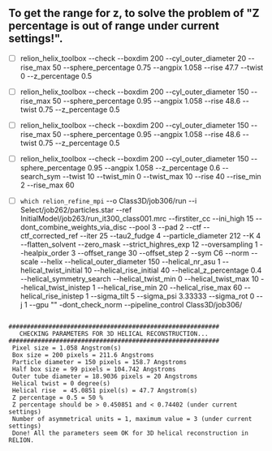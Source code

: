 ## To get the range for z, to solve the problem of "Z percentage is out of range under current settings!".

- [ ] relion_helix_toolbox --check --boxdim 200 --cyl_outer_diameter 20 --rise_max 50 --sphere_percentage 0.75 --angpix 1.058 --rise 47.7 --twist 0 --z_percentage 0.5

- [ ] relion_helix_toolbox --check --boxdim 200 --cyl_outer_diameter 150 --rise_max 50 --sphere_percentage 0.95 --angpix 1.058 --rise 48.6 --twist 0.75 --z_percentage 0.5

- [ ] relion_helix_toolbox --check --boxdim 200 --cyl_outer_diameter 150 --rise_max 50 --sphere_percentage 0.95 --angpix 1.058 --rise 48.6 --twist 0.75 --z_percentage 0.5

- [ ] relion_helix_toolbox --check --boxdim 200 --cyl_outer_diameter 150 --sphere_percentage 0.95 --angpix 1.058 --z_percentage 0.6 --search_sym --twist 10 --twist_min 0 --twist_max 10 --rise 40 --rise_min 2 --rise_max 60

- [ ] `which relion_refine_mpi` --o Class3D/job306/run --i Select/job262/particles.star --ref InitialModel/job263/run_it300_class001.mrc --firstiter_cc --ini_high 15 --dont_combine_weights_via_disc --pool 3 --pad 2  --ctf --ctf_corrected_ref --iter 25 --tau2_fudge 4 --particle_diameter 212 --K 4 --flatten_solvent --zero_mask --strict_highres_exp 12 --oversampling 1 --healpix_order 3 --offset_range 30 --offset_step 2 --sym C6 --norm --scale  --helix --helical_outer_diameter 150 --helical_nr_asu 1 --helical_twist_initial 10 --helical_rise_initial 40 --helical_z_percentage 0.4 --helical_symmetry_search --helical_twist_min 0 --helical_twist_max 10 --helical_twist_inistep 1 --helical_rise_min 20 --helical_rise_max 60 --helical_rise_inistep 1 --sigma_tilt 5 --sigma_psi 3.33333 --sigma_rot 0 --j 1 --gpu "" -dont_check_norm --pipeline_control Class3D/job306/

```

##########################################################
   CHECKING PARAMETERS FOR 3D HELICAL RECONSTRUCTION...
##########################################################
 Pixel size = 1.058 Angstrom(s)
 Box size = 200 pixels = 211.6 Angstroms
 Particle diameter = 150 pixels = 158.7 Angstroms
 Half box size = 99 pixels = 104.742 Angstroms
 Outer tube diameter = 18.9036 pixels = 20 Angstroms
 Helical twist = 0 degree(s)
 Helical rise  = 45.0851 pixel(s) = 47.7 Angstrom(s)
 Z percentage = 0.5 = 50 %
 Z percentage should be > 0.450851 and < 0.74402 (under current settings)
 Number of asymmetrical units = 1, maximum value = 3 (under current settings)
 Done! All the parameters seem OK for 3D helical reconstruction in RELION.

```
